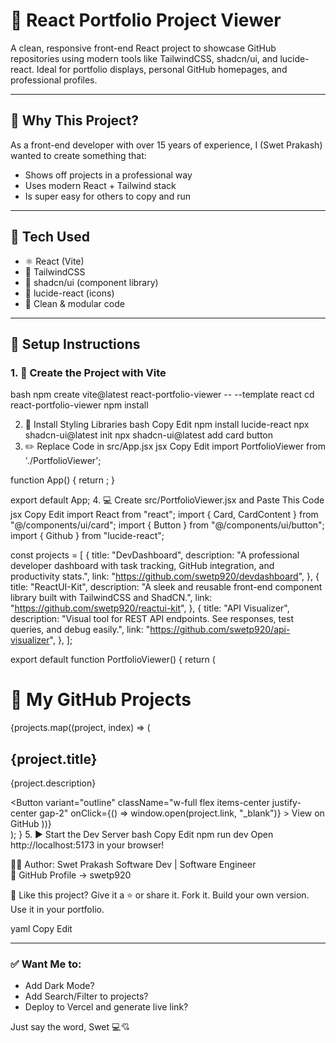 # 🚀 React Portfolio Project Viewer

A clean, responsive front-end React project to showcase GitHub repositories using modern tools like TailwindCSS, shadcn/ui, and lucide-react. Ideal for portfolio displays, personal GitHub homepages, and professional profiles.

---

## 🧠 Why This Project?

As a front-end developer with over 15 years of experience, I (Swet Prakash) wanted to create something that:

- Shows off projects in a professional way
- Uses modern React + Tailwind stack
- Is super easy for others to copy and run

---

## 🔧 Tech Used

- ⚛️ React (Vite)
- 💨 TailwindCSS
- 🧩 shadcn/ui (component library)
- 🎯 lucide-react (icons)
- 🧠 Clean & modular code

---

## 📂 Setup Instructions

### 1. 🧱 Create the Project with Vite

bash
npm create vite@latest react-portfolio-viewer -- --template react
cd react-portfolio-viewer
npm install

2. 🎨 Install Styling Libraries
bash
Copy
Edit
npm install lucide-react
npx shadcn-ui@latest init
npx shadcn-ui@latest add card button
3. ✏️ Replace Code in src/App.jsx
jsx
Copy
Edit
import PortfolioViewer from './PortfolioViewer';

function App() {
  return <PortfolioViewer />;
}

export default App;
4. 💻 Create src/PortfolioViewer.jsx and Paste This Code
jsx
Copy
Edit
import React from "react";
import { Card, CardContent } from "@/components/ui/card";
import { Button } from "@/components/ui/button";
import { Github } from "lucide-react";

const projects = [
  {
    title: "DevDashboard",
    description:
      "A professional developer dashboard with task tracking, GitHub integration, and productivity stats.",
    link: "https://github.com/swetp920/devdashboard",
  },
  {
    title: "ReactUI-Kit",
    description:
      "A sleek and reusable front-end component library built with TailwindCSS and ShadCN.",
    link: "https://github.com/swetp920/reactui-kit",
  },
  {
    title: "API Visualizer",
    description:
      "Visual tool for REST API endpoints. See responses, test queries, and debug easily.",
    link: "https://github.com/swetp920/api-visualizer",
  },
];

export default function PortfolioViewer() {
  return (
    <main className="min-h-screen bg-gray-100 py-10 px-4 md:px-20">
      <h1 className="text-4xl font-bold mb-8 text-center text-gray-800">
        📁 My GitHub Projects
      </h1>
      <div className="grid grid-cols-1 md:grid-cols-2 lg:grid-cols-3 gap-6">
        {projects.map((project, index) => (
          <Card key={index} className="rounded-2xl shadow-md p-4">
            <CardContent>
              <h2 className="text-xl font-semibold mb-2">{project.title}</h2>
              <p className="text-gray-600 mb-4">{project.description}</p>
              <Button
                variant="outline"
                className="w-full flex items-center justify-center gap-2"
                onClick={() => window.open(project.link, "_blank")}
              >
                <Github className="h-4 w-4" /> View on GitHub
              </Button>
            </CardContent>
          </Card>
        ))}
      </div>
    </main>
  );
}
5. ▶️ Start the Dev Server
bash
Copy
Edit
npm run dev
Open http://localhost:5173 in your browser!

🧑‍💻 Author: Swet Prakash
Software Dev | Software Engineer  
📍 GitHub Profile → swetp920

💫 Like this project?
Give it a ⭐️ or share it. Fork it. Build your own version. Use it in your portfolio.

yaml
Copy
Edit

---

### ✅ Want Me to:

- Add Dark Mode?
- Add Search/Filter to projects?
- Deploy to Vercel and generate live link?

Just say the word, Swet 💻💘
